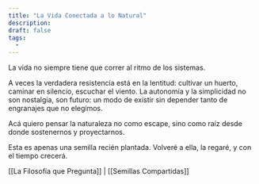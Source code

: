 ```yaml
---
title: "La Vida Conectada a lo Natural"
description:
draft: false
tags:
  -
---
```

La vida no siempre tiene que correr al ritmo de los sistemas.

A veces la verdadera resistencia está en la lentitud: cultivar un huerto, caminar en silencio, escuchar el viento. La autonomía y la simplicidad no son nostalgia, son futuro: un modo de existir sin depender tanto de engranajes que no elegimos.

Acá quiero pensar la naturaleza no como escape, sino como raíz desde donde sostenernos y proyectarnos.

Esta es apenas una semilla recién plantada. Volveré a ella, la regaré, y con el tiempo crecerá.

[[La Filosofía que Pregunta]] | [[Semillas Compartidas]]